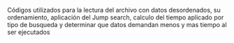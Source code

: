Códigos utilizados para la lectura del archivo con datos desordenados, su ordenamiento, aplicación del Jump search, calculo del tiempo aplicado por tipo de busqueda y determinar que datos demandan menos y mas tiempo al ser ejecutados
